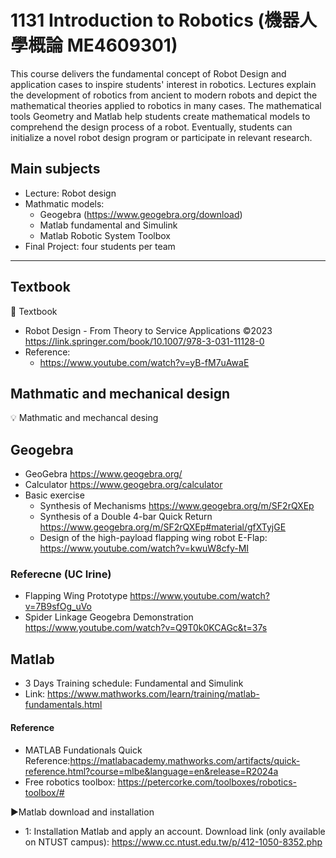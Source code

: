 # 1131 Introduction to Robotics (機器人學概論 ME4609301)
This course delivers the fundamental concept of Robot Design and application cases to inspire students' interest in robotics. Lectures explain the development of robotics from ancient to modern robots and depict the mathematical theories applied to robotics in many cases. The mathematical tools Geometry and Matlab help students create mathematical models to comprehend the design process of a robot. Eventually, students can initialize a novel robot design program or participate in relevant research.  
## Main subjects
- Lecture: Robot design
- Mathmatic models: 
  - Geogebra (https://www.geogebra.org/download)
  - Matlab fundamental and Simulink
  - Matlab Robotic System Toolbox
- Final Project: four students per team 
----------------------------------------------------------------------------------------------------------------------
## Textbook  
🔰 Textbook 
- Robot Design - From Theory to Service Applications ©2023 https://link.springer.com/book/10.1007/978-3-031-11128-0
- Reference:
  - https://www.youtube.com/watch?v=yB-fM7uAwaE
## Mathmatic and mechanical design   
💡 Mathmatic and mechancal desing
## Geogebra
- GeoGebra https://www.geogebra.org/
- Calculator https://www.geogebra.org/calculator
- Basic exercise 
  - Synthesis of Mechanisms https://www.geogebra.org/m/SF2rQXEp
  - Synthesis of a Double 4-bar Quick Return https://www.geogebra.org/m/SF2rQXEp#material/gfXTyjGE
  - Design of the high-payload flapping wing robot E-Flap: https://www.youtube.com/watch?v=kwuW8cfy-MI
### Referecne (UC Irine)
- Flapping Wing Prototype  https://www.youtube.com/watch?v=7B9sfOg_uVo
- Spider Linkage Geogebra Demonstration https://www.youtube.com/watch?v=Q9T0k0KCAGc&t=37s

## Matlab 
- 3 Days Training schedule: Fundamental and Simulink
- Link: https://www.mathworks.com/learn/training/matlab-fundamentals.html

#### Reference
- MATLAB Fundationals Quick Reference:https://matlabacademy.mathworks.com/artifacts/quick-reference.html?course=mlbe&language=en&release=R2024a
- Free robotics toolbox: https://petercorke.com/toolboxes/robotics-toolbox/#

▶️Matlab download and installation
- 1: Installation Matlab and apply an account. 
Download link (only available on NTUST campus): https://www.cc.ntust.edu.tw/p/412-1050-8352.php


